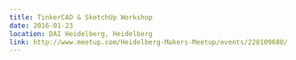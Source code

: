 ```yaml
---
title: TinkerCAD & SketchUp Workshop
date: 2016-01-23
location: DAI Heidelberg, Heidelberg
link: http://www.meetup.com/Heidelberg-Makers-Meetup/events/228109680/
---
```

